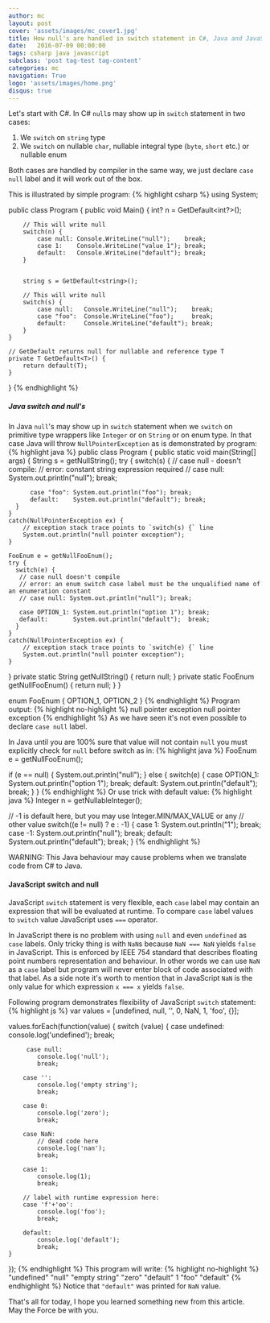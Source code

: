 ```yaml
---
author: mc
layout: post
cover: 'assets/images/mc_cover1.jpg'
title: How null's are handled in switch statement in C#, Java and JavaScript
date:   2016-07-09 00:00:00
tags: csharp java javascript
subclass: 'post tag-test tag-content'
categories: mc
navigation: True
logo: 'assets/images/home.png'
disqus: true
---
```


Let's start with C#. In C# `null`s may show up in `switch` statement in two cases:

1. We `switch` on `string` type
2. We `switch` on nullable `char`, nullable integral type (`byte`, `short` etc.) 
 or nullable enum

Both cases are handled by compiler in the same way,
we just declare `case null` label and it will work out of the box.

This is illustrated by simple program:
{% highlight csharp %}
using System;

public class Program
{
   public void Main() {
        int? n = GetDefault<int?>();
 
        // This will write null       
        switch(n) {
            case null: Console.WriteLine("null");    break;
            case 1:    Console.WriteLine("value 1"); break;
            default:   Console.WriteLine("default"); break;
        }


        string s = GetDefault<string>();
 
        // This will write null       
        switch(s) {
            case null:   Console.WriteLine("null");    break;
            case "foo":  Console.WriteLine("foo");     break;
            default:     Console.WriteLine("default"); break;
        }
    }
    
    // GetDefault returns null for nullable and reference type T
    private T GetDefault<T>() {
        return default(T);   
    }
}
{% endhighlight %}

##### Java switch and null's

In Java `null`'s may show up in `switch` statement when we `switch` 
on primitive type wrappers like `Integer` or on `String` or on enum type.
In that case Java will throw `NullPointerException` as is demonstrated by program:
{% highlight java %}
public class Program 
{
  public static void main(String[] args)
  {
    String s = getNullString();
    try {
      switch(s) {
          // case null - doesn't compile:
          // error: constant string expression required
          // case null:  System.out.println("null"); break;

          case "foo": System.out.println("foo"); break;
          default:    System.out.println("default"); break;
      }
    }
    catch(NullPointerException ex) {
        // exception stack trace points to `switch(s) {` line
        System.out.println("null pointer exception");
    }
    
    FooEnum e = getNullFooEnum();
    try {
      switch(e) {
       // case null doesn't compile
       // error: an enum switch case label must be the unqualified name of an enumeration constant
       // case null: System.out.println("null"); break;
        
       case OPTION_1: System.out.println("option 1"); break;
       default:       System.out.println("default");  break;
      }
    }
    catch(NullPointerException ex) {
        // exception stack trace points to `switch(e) {` line
        System.out.println("null pointer exception");
    }
  }
  private static String getNullString() {
        return null; 
  }
  private static FooEnum getNullFooEnum() {
    return null;
  }
}

enum FooEnum {
  OPTION_1,
  OPTION_2
}
{% endhighlight %}
Program output:
{% highlight no-highlight %}
null pointer exception
null pointer exception
{% endhighlight %}
As we have seen it's not even possible to declare `case null` label.

In Java until you are 100% sure that value will not contain `null` you must
explicitly check for `null` before switch as in:
{% highlight java %}
FooEnum e = getNullFooEnum();

if (e == null) { 
  System.out.println("null"); 
}
else {
  switch(e) {
    case OPTION_1: System.out.println("option 1"); break;
    default:       System.out.println("default");  break;
  }
}
{% endhighlight %}
Or use trick with default value:
{% highlight java %}
Integer n = getNullableInteger();

// -1 is default here, but you may use Integer.MIN/MAX_VALUE or any
// other value
switch((e != null) ? e : -1) {
  case 1:  System.out.println("1"); break;
  case -1: System.out.println("null"); break;
  default: System.out.println("default"); break;
}
{% endhighlight %}

WARNING: This Java behaviour may cause problems when we translate code from C# to Java.

#### JavaScript switch and null

JavaScript `switch` statement is very flexible, each `case` label may contain
an expression that will be evaluated at runtime. To compare `case` label values to
`switch` value JavaScript uses `===` operator.

In JavaScript there is no problem with using `null` and even `undefined` as `case`
labels. Only tricky thing is with `NaN`s because `NaN === NaN` yields `false`
in JavaScript. This is enforced by IEEE 754 standard that describes floating point
numbers representation and behaviour. 
In other words we can use `NaN` as a `case` label but
program will never enter block of code associated with that label. As a side note
it's worth to mention that in JavaScript `NaN` is 
the only value for which expression `x === x` yields
`false`.

Following program demonstrates flexibility of JavaScript `switch` statement:
{% highlight js %}
var values = [undefined, null, '', 0, NaN, 1, 'foo', {}];

values.forEach(function(value) {
    switch (value) {
        case undefined:
            console.log('undefined');
            break;

         case null:
            console.log('null');
            break;
        
        case '':
            console.log('empty string');
            break;
        
        case 0:
            console.log('zero');
            break;
        
        case NaN:
            // dead code here
            console.log('nan');
            break;
        
        case 1:
            console.log(1);
            break;
        
        // label with runtime expression here:
        case 'f'+'oo':
            console.log('foo');
            break;
        
        default:
            console.log('default');
            break;
    }
});
{% endhighlight %}
This program will write:
{% highlight no-highlight %}
"undefined"
"null"
"empty string"
"zero"
"default"
1
"foo"
"default"
{% endhighlight %}
Notice that `"default"` was printed for `NaN` value.

That's all for today, I hope you learned something new from this article.   
May the Force be with you.

